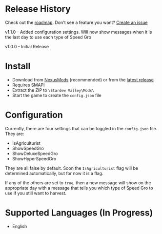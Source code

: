 # Release History
Check out the [roadmap](https://github.com/dmcrider/LastDayToPlant/projects/1). Don't see a feature you want? [Create an issue](https://github.com/dmcrider/LastDayToPlant/issues/new)

v1.1.0 - Added configuration settings. Will now show messages when it is the last day to use each type of Speed Gro

v1.0.0 - Initial Release

# Install
- Download from [NexusMods](https://www.nexusmods.com/stardewvalley/mods/7917) (recommended) or from the [latest release](/dmcrider/LastDayToPlant/releases/latest)
- Requires SMAPI
- Extract the ZIP to `\Stardew Valley\Mods\`
- Start the game to create the `config.json` file

# Configuration
Currently, there are four settings that can be toggled in the `config.json` file. They are:
- IsAgriculturist
- ShowSpeedGro
- ShowDeluxeSpeedGro
- ShowHyperSpeedGro

They are all false by default. Soon the `IsAgriculturist` flag will be determined automatically, but for now it is a flag.

If any of the others are set to `true`, then a new message will show on the appropriate day with a message that tells you which type of Speed Gro to use if you still want to harvest.

# Supported Languages (In Progress)
- English

